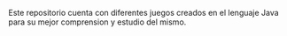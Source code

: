 Este repositorio cuenta con diferentes juegos creados en el lenguaje Java para su mejor comprension y estudio del mismo.